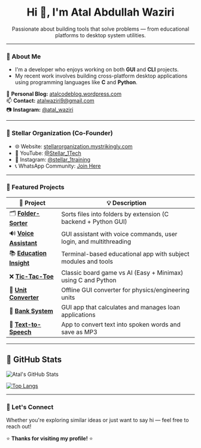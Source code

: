<h1 align="center">Hi 👋, I'm Atal Abdullah Waziri</h1>
<p align="center">
  Passionate about building tools that solve problems — from educational platforms to desktop system utilities.
</p>

---

### 🧠 About Me

- I'm a developer who enjoys working on both **GUI** and **CLI** projects.
- My recent work involves building cross-platform desktop applications using programming languages like **C** and **Python**.

📖 **Personal Blog:** [atalcodeblog.wordpress.com](https://atalcodeblog.wordpress.com/)  
📫 **Contact:** [atalwaziri9@gmail.com](mailto:atalwaziri9@gmail.com)  
📷 **Instagram:** [@atal_waziri](https://www.instagram.com/atal_waziri/)

---

### 🏢 Stellar Organization (Co-Founder)

- 🌐 Website: [stellarorganization.mystrikingly.com](https://stellarorganization.mystrikingly.com/)  
- 🎥 YouTube: [@Stellar_1Tech](https://youtube.com/@Stellar_1Tech?si=II4lOZKJELa8cL1Q)  
- 📸 Instagram: [@stellar_1training](https://www.instagram.com/stellar_1training)  
- 📞 WhatsApp Community: [Join Here](https://chat.whatsapp.com/H47fnJwZfeVG8ccISZbgqp)

---

### 🚀 Featured Projects

| 🧠 Project | 💡 Description |
|-----------|----------------|
| 🗂️ **[Folder-Sorter](https://github.com/waziri245/Folder-Sorter)** | Sorts files into folders by extension (C backend + Python GUI) |
| 🔊 **[Voice Assistant](https://github.com/waziri245/Voice-Assistant)** | GUI assistant with voice commands, user login, and multithreading |
| 📚 **[Education Insight](https://github.com/waziri245/Education-Insight)** | Terminal-based educational app with subject modules and tools |
| ❌ **[Tic-Tac-Toe](https://github.com/waziri245/Tic-Tac-Toe)** | Classic board game vs AI (Easy + Minimax) using C and Python |
| 🧮 **[Unit Converter](https://github.com/waziri245/Unit-Converter)** | Offline GUI converter for physics/engineering units |
| 💸 **[Bank System](https://github.com/waziri245/Bank-System)** | GUI app that calculates and manages loan applications |
| 📢 **[Text-to-Speech](https://github.com/waziri245/Text-To-Speech)** | App to convert text into spoken words and save as MP3 |

---

## 🐍 GitHub Stats

![Atal's GitHub Stats](https://github-readme-stats.vercel.app/api?username=waziri245&show_icons=true&theme=tokyonight)

[![Top Langs](https://github-readme-stats.vercel.app/api/top-langs/?username=waziri245&layout=compact&theme=tokyonight)](https://github.com/anuraghazra/github-readme-stats)

---

### 💬 Let's Connect

Whether you're exploring similar ideas or just want to say hi — feel free to reach out!

⭐ **Thanks for visiting my profile!** ⭐
